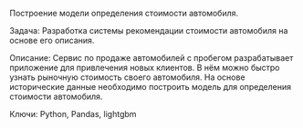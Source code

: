 
Построение модели определения стоимости автомобиля.

Задача: Разработка системы рекомендации стоимости автомобиля на основе его описания.

Описание: Сервис по продаже автомобилей с пробегом  разрабатывает приложение для привлечения новых клиентов. В нём можно быстро узнать рыночную стоимость своего автомобиля. На основе исторические данные необходимо построить модель для определения стоимости автомобиля.

Ключи: Python, Pandas, lightgbm
